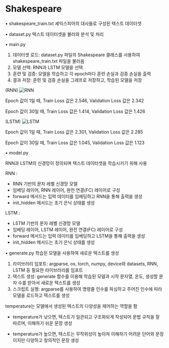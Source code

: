 # Shakespeare

• shakespeare_train.txt 
셰익스피어의 대사들로 구성된 텍스트 데이터셋 

• dataset.py
텍스트 데이터셋을 불러와 분석 및 처리

• main.py
1) 데이터셋 로드: dataset.py 파일의 Shakespeare 클래스를 사용하여 shakespeare_train.txt 파일을 불러옴
2) 모델 선택: RNN과 LSTM 모델을 선택
3) 훈련 및 검증: 모델을 학습하고 각 epoch마다 훈련 손실과 검증 손실을 출력
4) 결과 저장: 훈련 및 검증 손실을 그래프로 저장하고, 학습된 모델을 저장

(RNN)
![RNN](https://github.com/jimmynkim/Shakespeare/assets/75557016/320d97b9-c405-4876-9821-2cb2d653362f)

Epoch 값이 1일 때, Train Loss 값은 2.546, Validation Loss 값은 2.342

Epoch 값이 30일 때, Train Loss 값은 1.414, Validation Loss 값은 1.426

(LSTM)
![LSTM](https://github.com/jimmynkim/Shakespeare/assets/75557016/09cf75bc-bc29-4108-92af-451c17745bf7)

Epoch 값이 1일 때, Train Loss 값은 2.301, Validation Loss 값은 2.285

Epoch 값이 30일 때, Train Loss 값은 1.045, Validation Loss 값은 1.123


• model.py

RNN과 LSTM의 신경망이 정의되며 텍스트 데이터셋을 학습시키기 위해 사용

RNN :
- RNN 기반의 문자 레벨 신경망 모델
- 임베딩 레이어, RNN 레이어, 완전 연결(FC) 레이어로 구성
- forward 메서드는 입력 데이터를 임베딩하고 RNN을 통해 출력을 생성
- init_hidden 메서드는 초기 은닉 상태를 생성

LSTM :
- LSTM 기반의 문자 레벨 신경망 모델
- 임베딩 레이어, LSTM 레이어, 완전 연결(FC) 레이어로 구성
- forward 메서드는 입력 데이터를 임베딩하고 LSTM을 통해 출력을 생성
- init_hidden 메서드는 초기 은닉 상태를 생성

• generate.py
학습된 모델을 사용하여 새로운 텍스트를 생성
1) 라이브러리 임포트: argparse, os, torch, numpy, device와 datasets, RNN, LSTM 등 필요한 라이브러리를 임포트
2) 텍스트 생성: generate 함수를 이용해 학습된 모델과 시작 문자열, 온도, 생성할 문자 수를 받아서 새로운 텍스트를 생성
3) 스크립트 실행: argparse를 사용하여 명령줄 인수를 파싱하고 주어진 인수에 따라 모델을 로드하고 텍스트를 생성

temperature는 모델에서 생성된 텍스트의 다양성을 제어하는 역할을 함

- temperature가 낮으면, 텍스트가 일관되고 구조화되게 작성되어 문법 규칙을 잘 따르며, 이해하기 쉬운 문장 생성 

- temperature가 높으면, 텍스트는 무작위성이 높아져 이해하기 어려운 단어와 문장이지만 다양하고 창의적인 문장 생성
